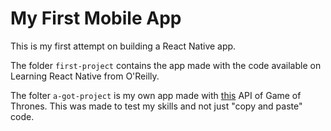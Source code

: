 # My First Mobile App

This is my first attempt on building a React Native app.

The folder `first-project` contains the app made with the code available on 
Learning React Native from O'Reilly.

The folter `a-got-project` is my own app made with [this](https://anapioficeandfire.com/) API 
of Game of Thrones. This was made to test my skills and not just "copy and paste" code. 

